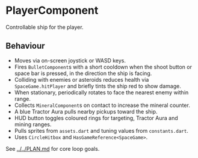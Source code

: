 # PlayerComponent

Controllable ship for the player.

## Behaviour

- Moves via on-screen joystick or WASD keys.
- Fires `BulletComponent`s with a short cooldown when the shoot button or space
  bar is pressed, in the direction the ship is facing.
- Colliding with enemies or asteroids reduces health via `SpaceGame.hitPlayer`
  and briefly tints the ship red to show damage.
- When stationary, periodically rotates to face the nearest enemy within range.
- Collects `MineralComponent`s on contact to increase the mineral counter.
- A blue Tractor Aura pulls nearby pickups toward the ship.
- HUD button toggles coloured rings for targeting, Tractor Aura and mining
  ranges.
- Pulls sprites from `assets.dart` and tuning values from `constants.dart`.
- Uses `CircleHitbox` and `HasGameReference<SpaceGame>`.

See [../../PLAN.md](../../PLAN.md) for core loop goals.
